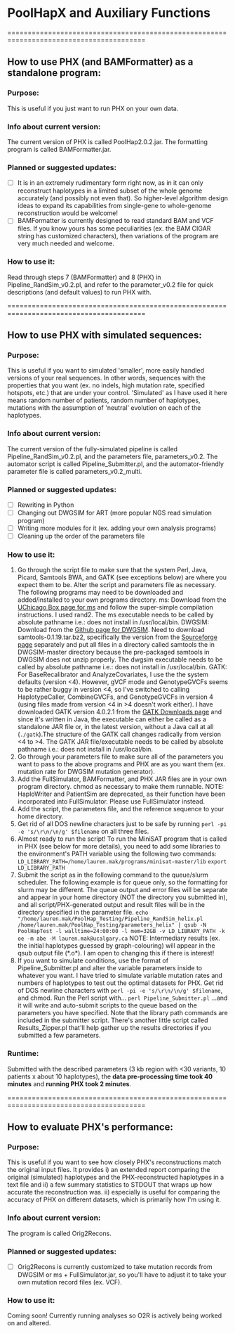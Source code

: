 # PoolHapX and Auxiliary Functions 

========================================================================================

## How to use PHX (and BAMFormatter) as a standalone program:

### Purpose: 
This is useful if you just want to run PHX on your own data. 

### Info about current version:  
The current version of PHX is called PoolHap2.0.2.jar. The formatting program is called BAMFormatter.jar.

### Planned or suggested updates:  
- [ ] It is in an extremely rudimentary form right now, as in it can only reconstruct haplotypes in a limited subset of the whole genome accurately (and possibly not even that). So higher-level algorithm design ideas to expand its capabilities from single-gene to whole-genome reconstruction would be welcome!
- [ ] BAMFormatter is currently designed to read standard BAM and VCF files. If you know yours has some peculiarities (ex. the BAM CIGAR string has customized characters), then variations of the program are very much needed and welcome. 

### How to use it: 
Read through steps 7 (BAMFormatter) and 8 (PHX) in Pipeline_RandSim_v0.2.pl, and refer to the parameter_v0.2 file for quick descriptions (and default values) to run PHX with. 

========================================================================================

## How to use PHX with simulated sequences:

### Purpose: 
This is useful if you want to simulated 'smaller', more easily handled versions of your real sequences. In other words, sequences with the properties that you want (ex. no indels, high mutation rate, specified hotspots, etc.) that are under your control. 'Simulated' as I have used it here means random number of patients, random number of haplotypes, mutations with the assumption of 'neutral' evolution on each of the haplotypes.

### Info about current version:  
The current version of the fully-simulated pipeline is called Pipeline_RandSim_v0.2.pl, and the parameters file, parameters_v0.2. The automator script is called Pipeline_Submitter.pl, and the automator-friendly parameter file is called parameters_v0.2_multi. 

### Planned or suggested updates:  
- [ ] Rewriting in Python
- [ ] Changing out DWGSIM for ART (more popular NGS read simulation program)
- [ ] Writing more modules for it (ex. adding your own analysis programs)
- [ ] Cleaning up the order of the parameters file

### How to use it: 
1) Go through the script file to make sure that the system Perl, Java, Picard, Samtools BWA, and GATK (see exceptions below) are where you expect them to be. Alter the script and parameters file as necessary. The following programs may need to be downloaded and added/installed to your own programs directory.
ms: Download from the [UChicago Box page for ms](https://uchicago.app.box.com/s/l3e5uf13tikfjm7e1il1eujitlsjdx13) and follow the super-simple compilation instructions. I used rand2. The ms executable needs to be called by absolute pathname i.e.: does not install in /usr/local/bin. 
DWGSIM: Download from the [Github page for DWGSIM](https://github.com/nh13/DWGSIM/). Need to download samtools-0.1.19.tar.bz2, specifically the version from the [Sourceforge page](https://sourceforge.net/projects/samtools/?source=typ_redirect) separately and put all files in a directory called samtools the in DWGSIM-master directory because the pre-packaged samtools in DWGSIM does not unzip properly. The dwgsim executable needs to be called by absolute pathname i.e.: does not install in /usr/local/bin. 
GATK: For BaseRecalibrator and AnalyzeCovariates, I use the the system defaults (version <4). However, gVCF mode and GenotypeGVCFs seems to be rather buggy in version <4, so I've switched to calling HaplotypeCaller, CombineGVCFs, and GenotypeGVCFs in version 4 (using files made from version <4 in >4 doesn't work either). I have downloaded GATK version 4.0.2.1 from the [GATK Downloads page](https://software.broadinstitute.org/gatk/download/) and since it's written in Java, the executable can either be called as a standalone JAR file or, in the latest version, without a Java call at all (`./gatk`).The structure of the GATK call changes radically from version <4 to >4. The GATK JAR file/executable needs to be called by absolute pathname i.e.: does not install in /usr/local/bin. 
2) Go through your parameters file to make sure all of the parameters you want to pass to the above programs and PHX are as you want them (ex. mutation rate for DWGSIM mutation generator). 
3) Add the FullSimulator, BAMFormatter, and PHX JAR files are in your own program directory. chmod as necessary to make them runnable.
	NOTE: HaploWriter and PatientSim are deprecated, as their function have been incorporated into FullSimulator. Please use FullSimulator instead.
4) Add the script, the parameters file, and the reference sequence to your home directory. 
5) Get rid of all DOS newline characters just to be safe by running `perl -pi -e 's/\r\n/\n/g' $filename` on all three files. 
6) Almost ready to run the script! To run the MiniSAT program that is called in PHX (see below for more details), you need to add some libraries to the environment's PATH variable using the following two commands:
	`LD_LIBRARY_PATH=/home/lauren.mak/programs/minisat-master/lib`
	`export LD_LIBRARY_PATH`
7) Submit the script as in the following command to the queue/slurm scheduler. The following example is for queue only, so the formatting for slurm may be different. The queue output and error files will be separate and appear in your home directory (NOT the directory you submitted in), and all script/PHX-generated output and result files will be in the directory specified in the parameter file.
	`echo "/home/lauren.mak/PoolHap_Testing/Pipeline_RandSim_helix.pl /home/lauren.mak/PoolHap_Testing/parameters_helix" | qsub -N PoolHapTest -l walltime=24:00:00 -l mem=32GB -v LD_LIBRARY_PATH -k oe -m abe -M lauren.mak@ucalgary.ca`
	NOTE: Intermediary results (ex. the initial haplotypes guessed by graph-colouring) will appear in the qsub output file (\*.o\*). I am open to changing this if there is interest!
8) If you want to simulate conditions, use the format of Pipeline_Submitter.pl and alter the variable parameters inside to whatever you want. I have tried to simulate variable mutation rates and numbers of haplotypes to test out the optimal datasets for PHX. Get rid of DOS newline characters with `perl -pi -e 's/\r\n/\n/g' $filename`, and chmod. Run the Perl script with...
	`perl Pipeline_Submitter.pl`
...and it will write and auto-submit scripts to the queue based on the parameters you have specified. Note that the library path commands are included in the submitter script. There's another little script called Results_Zipper.pl that'll help gather up the results directories if you submitted a few parameters.

### Runtime: 
Submitted with the described parameters (3 kb region with <30 variants, 10 patients x about 10 haplotypes), the **data pre-processing time took 40 minutes** and **running PHX took 2 minutes**.

========================================================================================

## How to evaluate PHX's performance:

### Purpose: 
This is useful if you want to see how closely PHX's reconstructions match the original input files. It provides i) an extended report comparing the original (simulated) haplotypes and the PHX-reconstructed haplotypes in a text file and ii) a few summary statistics to STDOUT that wraps up how accurate the reconstruction was. ii) especially is useful for comparing the accuracy of PHX on different datasets, which is primarily how I'm using it.

### Info about current version:  
The program is called Orig2Recons. 

### Planned or suggested updates:  
- [ ] Orig2Recons is currently customized to take mutation records from DWGSIM or ms + FullSimulator.jar, so you'll have to adjust it to take your own mutation record files (ex. VCF).

### How to use it: 
Coming soon! Currently running analyses so O2R is actively being worked on and altered. 